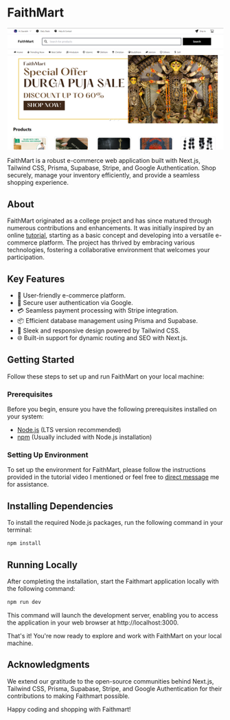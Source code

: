 # FaithMart

![FaithMart](faithmart.png)

FaithMart is a robust e-commerce web application built with Next.js, Tailwind CSS, Prisma, Supabase, Stripe, and Google Authentication. Shop securely, manage your inventory efficiently, and provide a seamless shopping experience.

## About

FaithMart originated as a college project and has since matured through numerous contributions and enhancements. It was initially inspired by an online [tutorial](https://www.youtube.com/watch?v=LtPYuFhYf1w), starting as a basic concept and developing into a versatile e-commerce platform. The project has thrived by embracing various technologies, fostering a collaborative environment that welcomes your participation.


## Key Features

- 🛒 User-friendly e-commerce platform.
- 🔐 Secure user authentication via Google.
- 💳 Seamless payment processing with Stripe integration.
- 📦 Efficient database management using Prisma and Supabase.
- 🎨 Sleek and responsive design powered by Tailwind CSS.
- 🌐 Built-in support for dynamic routing and SEO with Next.js.

## Getting Started

Follow these steps to set up and run FaithMart on your local machine:

### Prerequisites

Before you begin, ensure you have the following prerequisites installed on your system:

- [Node.js](https://nodejs.org/) (LTS version recommended)
- [npm](https://www.npmjs.com/) (Usually included with Node.js installation)

### Setting Up Environment

To set up the environment for FaithMart, please follow the instructions provided in the tutorial video I mentioned or feel free to [direct message](https://www.linkedin.com/in/thesupersaurabh/) me for assistance.


## Installing Dependencies

To install the required Node.js packages, run the following command in your terminal:

```bash
npm install
```
## Running Locally

After completing the installation, start the Faithmart application locally with the following command:

```bash
npm run dev
```
This command will launch the development server, enabling you to access the application in your web browser at http://localhost:3000.

That's it! You're now ready to explore and work with FaithMart on your local machine.

## Acknowledgments

We extend our gratitude to the open-source communities behind Next.js, Tailwind CSS, Prisma, Supabase, Stripe, and Google Authentication for their contributions to making Faithmart possible.

Happy coding and shopping with Faithmart!
